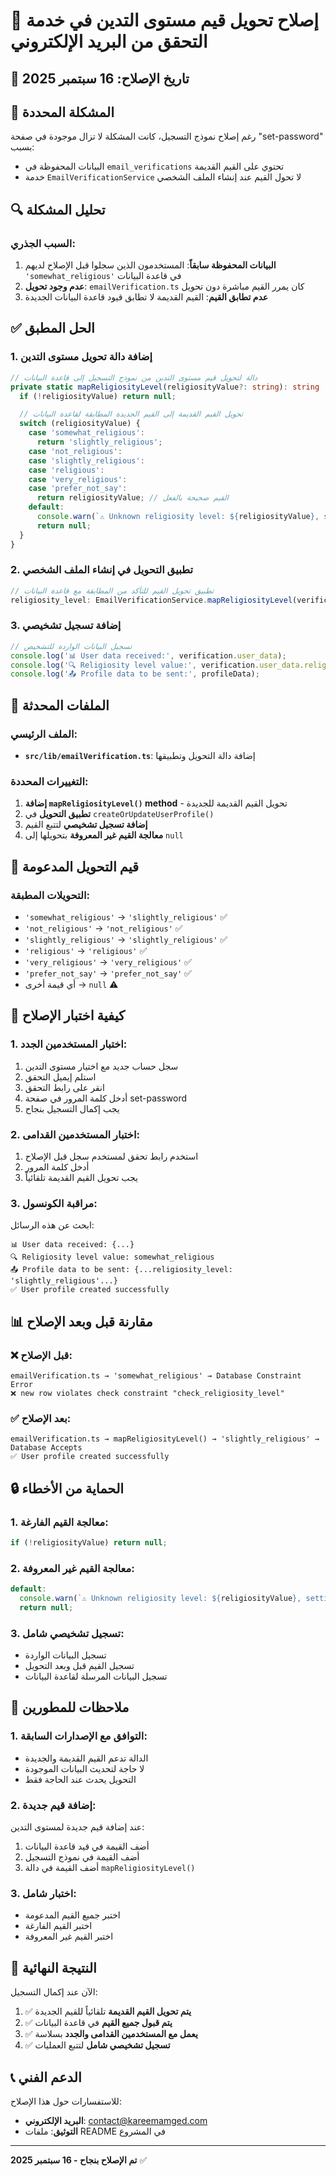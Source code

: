 # 🔧 إصلاح تحويل قيم مستوى التدين في خدمة التحقق من البريد الإلكتروني

## 📅 تاريخ الإصلاح: 16 سبتمبر 2025

## 🎯 المشكلة المحددة

رغم إصلاح نموذج التسجيل، كانت المشكلة لا تزال موجودة في صفحة "set-password" بسبب:
- البيانات المحفوظة في `email_verifications` تحتوي على القيم القديمة
- خدمة `EmailVerificationService` لا تحول القيم عند إنشاء الملف الشخصي

## 🔍 تحليل المشكلة

### السبب الجذري:
1. **البيانات المحفوظة سابقاً**: المستخدمون الذين سجلوا قبل الإصلاح لديهم `'somewhat_religious'` في قاعدة البيانات
2. **عدم وجود تحويل**: `emailVerification.ts` كان يمرر القيم مباشرة دون تحويل
3. **عدم تطابق القيم**: القيم القديمة لا تطابق قيود قاعدة البيانات الجديدة

## ✅ الحل المطبق

### 1. إضافة دالة تحويل مستوى التدين

```typescript
// دالة لتحويل قيم مستوى التدين من نموذج التسجيل إلى قاعدة البيانات
private static mapReligiosityLevel(religiosityValue?: string): string | null {
  if (!religiosityValue) return null;

  // تحويل القيم القديمة إلى القيم الجديدة المطابقة لقاعدة البيانات
  switch (religiosityValue) {
    case 'somewhat_religious':
      return 'slightly_religious';
    case 'not_religious':
    case 'slightly_religious':
    case 'religious':
    case 'very_religious':
    case 'prefer_not_say':
      return religiosityValue; // القيم صحيحة بالفعل
    default:
      console.warn(`⚠️ Unknown religiosity level: ${religiosityValue}, setting to null`);
      return null;
  }
}
```

### 2. تطبيق التحويل في إنشاء الملف الشخصي

```typescript
// تطبيق تحويل القيم للتأكد من المطابقة مع قاعدة البيانات
religiosity_level: EmailVerificationService.mapReligiosityLevel(verification.user_data.religiosity_level),
```

### 3. إضافة تسجيل تشخيصي

```typescript
// تسجيل البيانات الواردة للتشخيص
console.log('📊 User data received:', verification.user_data);
console.log('🔍 Religiosity level value:', verification.user_data.religiosity_level);
console.log('📤 Profile data to be sent:', profileData);
```

## 🔧 الملفات المحدثة

### الملف الرئيسي:
- **`src/lib/emailVerification.ts`**: إضافة دالة التحويل وتطبيقها

### التغييرات المحددة:
1. **إضافة `mapReligiosityLevel()` method** - تحويل القيم القديمة للجديدة
2. **تطبيق التحويل** في `createOrUpdateUserProfile()`
3. **إضافة تسجيل تشخيصي** لتتبع القيم
4. **معالجة القيم غير المعروفة** بتحويلها إلى `null`

## 🎯 قيم التحويل المدعومة

### التحويلات المطبقة:
- `'somewhat_religious'` → `'slightly_religious'` ✅
- `'not_religious'` → `'not_religious'` ✅
- `'slightly_religious'` → `'slightly_religious'` ✅
- `'religious'` → `'religious'` ✅
- `'very_religious'` → `'very_religious'` ✅
- `'prefer_not_say'` → `'prefer_not_say'` ✅
- أي قيمة أخرى → `null` ⚠️

## 🚀 كيفية اختبار الإصلاح

### 1. اختبار المستخدمين الجدد:
1. سجل حساب جديد مع اختيار مستوى التدين
2. استلم إيميل التحقق
3. انقر على رابط التحقق
4. أدخل كلمة المرور في صفحة set-password
5. يجب إكمال التسجيل بنجاح

### 2. اختبار المستخدمين القدامى:
1. استخدم رابط تحقق لمستخدم سجل قبل الإصلاح
2. أدخل كلمة المرور
3. يجب تحويل القيم القديمة تلقائياً

### 3. مراقبة الكونسول:
ابحث عن هذه الرسائل:
```
📊 User data received: {...}
🔍 Religiosity level value: somewhat_religious
📤 Profile data to be sent: {...religiosity_level: 'slightly_religious'...}
✅ User profile created successfully
```

## 📊 مقارنة قبل وبعد الإصلاح

### ❌ قبل الإصلاح:
```
emailVerification.ts → 'somewhat_religious' → Database Constraint Error
❌ new row violates check constraint "check_religiosity_level"
```

### ✅ بعد الإصلاح:
```
emailVerification.ts → mapReligiosityLevel() → 'slightly_religious' → Database Accepts
✅ User profile created successfully
```

## 🔒 الحماية من الأخطاء

### 1. معالجة القيم الفارغة:
```typescript
if (!religiosityValue) return null;
```

### 2. معالجة القيم غير المعروفة:
```typescript
default:
  console.warn(`⚠️ Unknown religiosity level: ${religiosityValue}, setting to null`);
  return null;
```

### 3. تسجيل تشخيصي شامل:
- تسجيل البيانات الواردة
- تسجيل القيم قبل وبعد التحويل
- تسجيل البيانات المرسلة لقاعدة البيانات

## 📝 ملاحظات للمطورين

### 1. التوافق مع الإصدارات السابقة:
- الدالة تدعم القيم القديمة والجديدة
- لا حاجة لتحديث البيانات الموجودة
- التحويل يحدث عند الحاجة فقط

### 2. إضافة قيم جديدة:
عند إضافة قيم جديدة لمستوى التدين:
1. أضف القيمة في قيد قاعدة البيانات
2. أضف القيمة في نموذج التسجيل
3. أضف القيمة في دالة `mapReligiosityLevel()`

### 3. اختبار شامل:
- اختبر جميع القيم المدعومة
- اختبر القيم الفارغة
- اختبر القيم غير المعروفة

## 🎉 النتيجة النهائية

الآن عند إكمال التسجيل:
1. ✅ **يتم تحويل القيم القديمة** تلقائياً للقيم الجديدة
2. ✅ **يتم قبول جميع القيم** في قاعدة البيانات
3. ✅ **يعمل مع المستخدمين القدامى والجدد** بسلاسة
4. ✅ **تسجيل تشخيصي شامل** لتتبع العمليات

## 📞 الدعم الفني

للاستفسارات حول هذا الإصلاح:
- **البريد الإلكتروني**: contact@kareemamged.com
- **التوثيق**: ملفات README في المشروع

---

**تم الإصلاح بنجاح - 16 سبتمبر 2025** ✅
